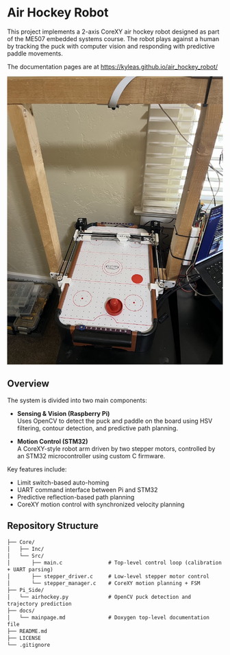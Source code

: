 # Air Hockey Robot

This project implements a 2-axis CoreXY air hockey robot designed as part of the ME507 embedded systems course. The robot plays against a human by tracking the puck with computer vision and responding with predictive paddle movements.

The documentation pages are at https://kyleas.github.io/air_hockey_robot/

![Air Hockey Table](https://raw.githubusercontent.com/kyleas/air_hockey_robot/main/Images/overall.jpg)

## Overview

The system is divided into two main components:

- **Sensing & Vision (Raspberry Pi)**  
  Uses OpenCV to detect the puck and paddle on the board using HSV filtering, contour detection, and predictive path planning.

- **Motion Control (STM32)**  
  A CoreXY-style robot arm driven by two stepper motors, controlled by an STM32 microcontroller using custom C firmware.

Key features include:
- Limit switch-based auto-homing
- UART command interface between Pi and STM32
- Predictive reflection-based path planning
- CoreXY motion control with synchronized velocity planning

## Repository Structure

```text
├── Core/
│   ├── Inc/
│   └── Src/
│       ├── main.c               # Top-level control loop (calibration + UART parsing)
│       ├── stepper_driver.c     # Low-level stepper motor control
│       └── stepper_manager.c    # CoreXY motion planning + FSM
├── Pi_Side/
│   └── airhockey.py             # OpenCV puck detection and trajectory prediction
├── docs/
│   └── mainpage.md              # Doxygen top-level documentation file
├── README.md
├── LICENSE
└── .gitignore
